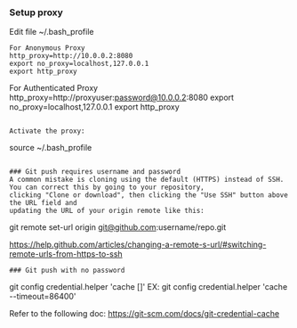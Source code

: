 ### Setup proxy
Edit file ~/.bash_profile
```
For Anonymous Proxy
http_proxy=http://10.0.0.2:8080
export no_proxy=localhost,127.0.0.1
export http_proxy
```

For Authenticated Proxy
http_proxy=http://proxyuser:password@10.0.0.2:8080
export no_proxy=localhost,127.0.0.1
export http_proxy
```

Activate the proxy:
```
source ~/.bash_profile
```

### Git push requires username and password
A common mistake is cloning using the default (HTTPS) instead of SSH. You can correct this by going to your repository, 
clicking "Clone or download", then clicking the "Use SSH" button above the URL field and 
updating the URL of your origin remote like this:

```
git remote set-url origin git@github.com:username/repo.git

https://help.github.com/articles/changing-a-remote-s-url/#switching-remote-urls-from-https-to-ssh

```
### Git push with no password

```
git config credential.helper 'cache [<options>]'
EX:
    git config credential.helper 'cache --timeout=86400'

Refer to the following doc:
https://git-scm.com/docs/git-credential-cache
```
